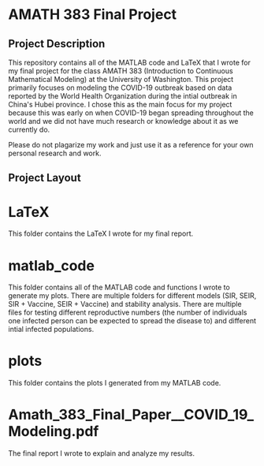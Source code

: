 
# AMATH 383 Final Project 

## Project Description

This repository contains all of the MATLAB code and LaTeX that I wrote for my final project for the class AMATH 383 (Introduction to Continuous Mathematical Modeling) at the University of Washington. This project primarily focuses on modeling the COVID-19 outbreak based on data reported by the World Health Organization during the intial outbreak in China's Hubei province. I chose this as the main focus for my project because this was early on when COVID-19 began spreading throughout the world and we did not have much research or knowledge about it as we currently do. 

Please do not plagarize my work and just use it as a reference for your own personal research and work.

## Project Layout

# LaTeX

This folder contains the LaTeX I wrote for my final report.

# matlab_code

This folder contains all of the MATLAB code and functions I wrote to generate my plots. There are multiple folders for different models (SIR, SEIR, SIR + Vaccine, SEIR + Vaccine) and stability analysis. There are multiple files for testing different reproductive numbers (the number of individuals one infected person can be expected to spread the disease to) and different intial infected populations. 

# plots

This folder contains the plots I generated from my MATLAB code. 

# Amath_383_Final_Paper__COVID_19_Modeling.pdf

The final report I wrote to explain and analyze my results. 